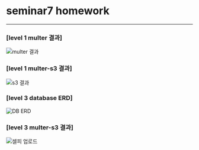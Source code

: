 # seminar7 homework

***
### [level 1 multer 결과]

![multer 결과](https://user-images.githubusercontent.com/37949197/85151777-28a21600-b28f-11ea-95d6-0f61b51a7a49.png)

### [level 1 multer-s3 결과]

![s3 결과](https://user-images.githubusercontent.com/37949197/85151761-250e8f00-b28f-11ea-9938-bd245a572e64.png)


### [level 3 database ERD]
![DB ERD](https://user-images.githubusercontent.com/37949197/85161089-39a45480-b29a-11ea-8b9c-f081a21a9112.png)


### [level 3 multer-s3 결과]
![셀피 업로드](https://user-images.githubusercontent.com/37949197/85161092-3b6e1800-b29a-11ea-8a25-c76b32df9a5f.png)
